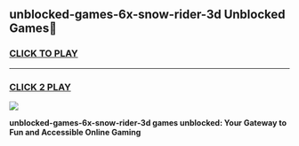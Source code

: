 
## unblocked-games-6x-snow-rider-3d Unblocked Games👋
<h3>
<a href="https://news.freeplayer.one?title=unblocked-games-6x-snow-rider-3d&ref=16F">CLICK TO PLAY</a></h3>
<hr>

<h3>
<a href="https://news.freeplayer.one?title=unblocked-games-6x-snow-rider-3d&ref=16F">CLICK 2 PLAY</a>
  
</h3>

<a href="https://news.freeplayer.one?title=unblocked-games-6x-snow-rider-3d&ref=16F/"><img src="https://clearcache.store/games.png"></a>


**unblocked-games-6x-snow-rider-3d games unblocked: Your Gateway to Fun and Accessible Online Gaming**
